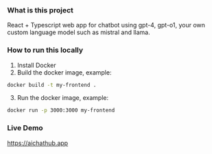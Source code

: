 ### What is this project

React + Typescript web app for chatbot using gpt-4, gpt-o1, your own custom language model such as mistral and llama.

### How to run this locally

1. Install Docker
2. Build the docker image, example:

```bash
docker build -t my-frontend .
```

3. Run the docker image, example:

```bash
docker run -p 3000:3000 my-frontend
```

### Live Demo

https://aichathub.app
